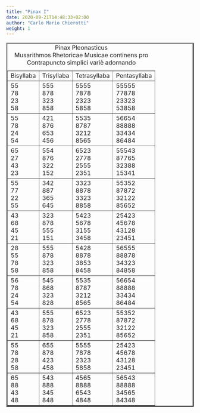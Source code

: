 ```yaml
---
title: "Pinax I"
date: 2020-09-21T14:48:33+02:00
author: "Carlo Mario Chierotti"
weight: 1
---
```



<TABLE BORDER="3" CELLPADDING="5">
<CAPTION>Pinax Pleonasticus <BR>Musarithmos Rhetoricae Musicae continens pro Contrapuncto simplici vari&egrave; adornando </CAPTION>
<TR>
<TD CLASS="bc">Bisyllaba</TD>
<TD CLASS="bc">Trisyllaba</TD>
<TD CLASS="bc">Tetrasyllaba</TD>
<TD CLASS="bc">Pentasyllaba</TD>
</TR>
<TR>
<TD CLASS="bc">55<BR>78<BR>23<BR>58</TD>
<TD CLASS="bc">555<BR>878<BR>323<BR>858</TD>
<TD CLASS="bc">5555<BR>7878<BR>2323<BR>5858</TD>
<TD CLASS="bc">55555<BR>77878<BR>23323<BR>53858</TD>
</TR>
<TR>
<TD CLASS="bc">55<BR>78<BR>24<BR>54</TD>
<TD CLASS="bc">421<BR>876<BR>653<BR>456</TD>
<TD CLASS="bc">5535<BR>8787<BR>3212<BR>8565</TD>
<TD CLASS="bc">56654<BR>88888<BR>33434<BR>86484</TD>
</TR>
<TR>
<TD CLASS="bc">65<BR>27<BR>43<BR>23</TD>
<TD CLASS="bc">554<BR>876<BR>322<BR>152</TD>
<TD CLASS="bc">6523<BR>2778<BR>2555<BR>2351</TD>
<TD CLASS="bc">55543<BR>87765<BR>32388<BR>15341</TD>
</TR>
<TR>
<TD CLASS="bc">55<BR>77<BR>22<BR>55</TD>
<TD CLASS="bc">342<BR>887<BR>365<BR>645</TD>
<TD CLASS="bc">3323<BR>8878<BR>3323<BR>8858</TD>
<TD CLASS="bc">55352<BR>87872<BR>32122<BR>85652</TD>
</TR>
<TR>
<TD CLASS="bc">43<BR>68<BR>45<BR>21</TD>
<TD CLASS="bc">323<BR>878<BR>555<BR>151</TD>
<TD CLASS="bc">5423<BR>5678<BR>3155<BR>3458</TD>
<TD CLASS="bc">25423<BR>45678<BR>43128<BR>23451</TD>
</TR>
<TR>
<TD CLASS="bc">28<BR>55<BR>78<BR>58</TD>
<TD CLASS="bc">555<BR>878<BR>323<BR>858</TD>
<TD CLASS="bc">5428<BR>8878<BR>3853<BR>8458</TD>
<TD CLASS="bc">56555<BR>88878<BR>34323<BR>84858</TD>
</TR>
<TR>
<TD CLASS="bc">56<BR>78<BR>24<BR>54</TD>
<TD CLASS="bc">545<BR>868<BR>323<BR>828</TD>
<TD CLASS="bc">5535<BR>8787<BR>3212<BR>8565</TD>
<TD CLASS="bc">56654<BR>88888<BR>33434<BR>86484</TD>
</TR>
<TR>
<TD CLASS="bc">43<BR>68<BR>45<BR>21</TD>
<TD CLASS="bc">555<BR>878<BR>323<BR>858</TD>
<TD CLASS="bc">6523<BR>2778<BR>2555<BR>2351</TD>
<TD CLASS="bc">55352<BR>87872<BR>32122<BR>85652</TD>
</TR>
<TR>
<TD CLASS="bc">55<BR>78<BR>28<BR>58</TD>
<TD CLASS="bc">655<BR>878<BR>423<BR>458</TD>
<TD CLASS="bc">5555<BR>7878<BR>2323<BR>5858</TD>
<TD CLASS="bc">25423<BR>45678<BR>43128<BR>23451</TD>
</TR>
<TR>
<TD CLASS="bc">65<BR>88<BR>43<BR>48</TD>
<TD CLASS="bc">543<BR>888<BR>345<BR>848</TD>
<TD CLASS="bc">4565<BR>8888<BR>6543<BR>4848</TD>
<TD CLASS="bc">56543<BR>88888<BR>34565<BR>84348</TD>
</TR>
</TABLE>
